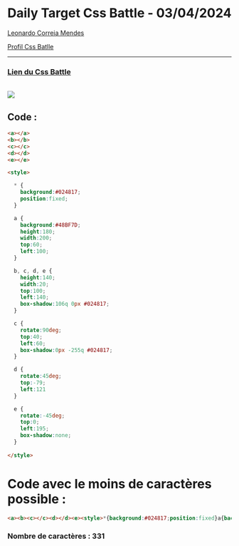 # Daily Target Css Battle - 03/04/2024

[Leonardo Correia Mendes](https://github.com/leonardo-correiamendes)

[Profil Css Batlle](https://cssbattle.dev/player/PxahljaEJJesW2q41DyRFOpJIt73)

<hr>

### [Lien du Css Battle](https://cssbattle.dev/play/bQ6av6lIPOCXnRMHOmvO)
<br>

<img src="https://firebasestorage.googleapis.com/v0/b/cssbattleapp.appspot.com/o/user%2Fummd3POvEDfFyeFvVdOMG3OOrwE2%2Ftargets%2Ftarget_UCHZZjJ.png?alt=media">

<br>

## Code : 
```html
<a></a>
<b></b>
<c></c>
<d></d>
<e></e>

<style>

  * {
    background:#024817;
    position:fixed;
  }

  a {
    background:#48BF7D;
    height:180;
    width:200;
    top:60;
    left:100;
  }

  b, c, d, e {
    height:140;
    width:20;
    top:100;
    left:140;
    box-shadow:106q 0px #024817;
  }

  c {
    rotate:90deg;
    top:40;
    left:60;
    box-shadow:0px -255q #024817;
  }

  d {
    rotate:45deg;
    top:-79;
    left:121
  }

  e {
    rotate:-45deg;
    top:0;
    left:195;
    box-shadow:none;
  }
  
</style>
```

# Code avec le moins de caractères possible : 

```html
<a><b><c></c><d></d><e><style>*{background:#024817;position:fixed}a{background:#48BF7D;height:180;width:200;top:60;left:100}b,c,d,e{height:140;width:20;top:100;left:140;box-shadow:106q 0 #024817}c{rotate:90deg;top:40;left:60;box-shadow:0 -255q #024817;}d{rotate:45deg;top:-79;left:121}e{rotate:-45deg;top:0;left:195;box-shadow:none
```

### Nombre de caractères : 331


  